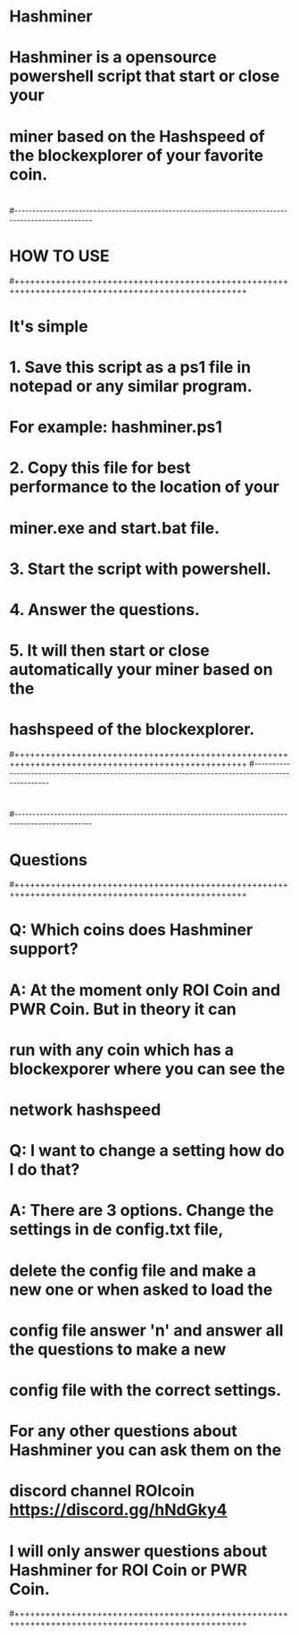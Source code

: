 # Hashminer
# Hashminer is a opensource powershell script that start or close your
# miner based on the Hashspeed of the blockexplorer of your favorite coin.
# 
#---------------------------------------------------------------------------------------------------
# HOW TO USE
#+++++++++++++++++++++++++++++++++++++++++++++++++++++++++++++++++++++++++++++++++++++++++++++++++++
# It's simple
# 1. Save this script as a ps1 file in notepad or any similar program. 
#    For example: hashminer.ps1
# 2. Copy this file for best performance to the location of your 
#    miner.exe and start.bat file.   
# 3. Start the script with powershell.
# 4. Answer the questions.
# 5. It will then start or close automatically your miner based on the 
#    hashspeed of the blockexplorer.
#+++++++++++++++++++++++++++++++++++++++++++++++++++++++++++++++++++++++++++++++++++++++++++++++++++
#---------------------------------------------------------------------------------------------------
#
#---------------------------------------------------------------------------------------------------
# Questions
#+++++++++++++++++++++++++++++++++++++++++++++++++++++++++++++++++++++++++++++++++++++++++++++++++++ 
# Q: Which coins does Hashminer support?
# A: At the moment only ROI Coin and PWR Coin. But in theory it can 
#    run with any coin which has a blockexporer where you can see the
#    network hashspeed
#
# Q: I want to change a setting how do I do that?
# A: There are 3 options. Change the settings in de config.txt file,
#    delete the config file and make a new one or when asked to load the
#    config file answer 'n' and answer all the questions to make a new
#    config file with the correct settings.
#   
# For any other questions about Hashminer you can ask them on the
# discord channel ROIcoin https://discord.gg/hNdGky4 
# I will only answer questions about Hashminer for ROI Coin or PWR Coin. 
#+++++++++++++++++++++++++++++++++++++++++++++++++++++++++++++++++++++++++++++++++++++++++++++++++++
